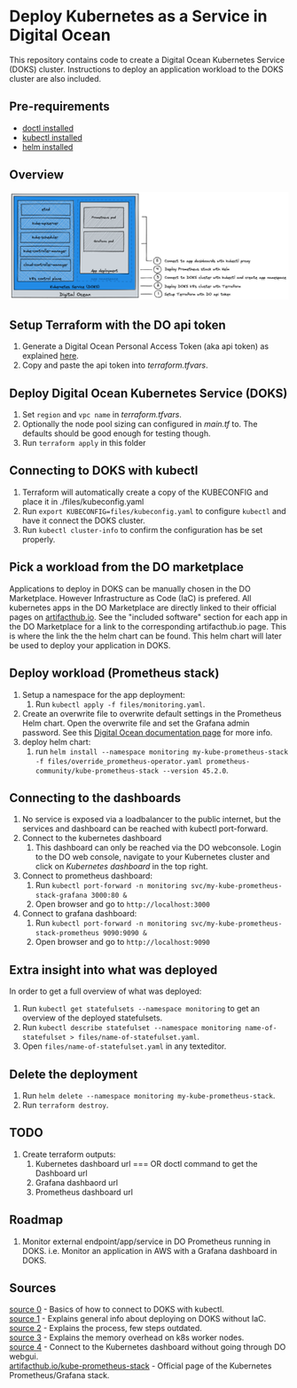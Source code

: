 # Deploy Kubernetes as a Service in Digital Ocean

This repository contains code to create a Digital Ocean Kubernetes Service (DOKS) cluster.
Instructions to deploy an application workload to the DOKS cluster are also included.

## Pre-requirements

- [doctl installed](https://docs.digitalocean.com/reference/doctl/how-to/install/)
- [kubectl installed](https://kubernetes.io/docs/tasks/tools/install-kubectl-macos/)
- [helm installed](https://helm.sh/docs/intro/install/)

## Overview

![Overview](README.d/overview.excalidraw.png)

## Setup Terraform with the DO api token

1. Generate a Digital Ocean Personal Access Token (aka api token) as explained [here](https://docs.digitalocean.com/reference/api/create-personal-access-token/).
2. Copy and paste the api token into *terraform.tfvars*.

## Deploy Digital Ocean Kubernetes Service (DOKS)

1. Set `region` and `vpc name` in *terraform.tfvars*.
2. Optionally the node pool sizing can configured in *main.tf* to.  The defaults should be good enough for testing though.
3. Run `terraform apply` in this folder

## Connecting to DOKS with kubectl

1. Terraform will automatically create a copy of the KUBECONFIG and place it in ./files/kubeconfig.yaml
2. Run `export KUBECONFIG=files/kubeconfig.yaml` to configure `kubectl` and have it connect the DOKS cluster.
3. Run `kubectl cluster-info` to confirm the configuration has be set properly.

## Pick a workload from the DO marketplace

Applications to deploy in DOKS can be manually chosen in the DO Marketplace. However Infrastructure as Code (IaC) is prefered.
All kubernetes apps in the DO Marketplace are directly linked to their official pages on [artifacthub.io](https://artifacthub.io). See the "included software" section for each app in the DO Marketplace for a link to the corresponding artifacthub.io page. This is where the link the the helm chart can be found. This helm chart will later be used to deploy your application in DOKS.

## Deploy workload (Prometheus stack)

1. Setup a namespace for the app deployment: 
   1. Run `kubectl apply -f files/monitoring.yaml`.
2. Create an overwrite file to overwrite default settings in the Prometheus Helm chart. Open the overwrite file and set the Grafana admin password. See this [Digital Ocean documentation page](https://www.digitalocean.com/community/tutorials/how-to-set-up-digitalocean-kubernetes-cluster-monitoring-with-helm-and-prometheus-operator) for more info.
3. deploy helm chart: 
   1. run `helm install --namespace monitoring my-kube-prometheus-stack -f files/override_prometheus-operator.yaml prometheus-community/kube-prometheus-stack --version 45.2.0`.

## Connecting to the dashboards

1. No service is exposed via a loadbalancer to the public internet, but the services and dashboard can be reached with kubectl port-forward.
2. Connect to the kubernetes dashboard
   1. This dashboard can only be reached via the DO webconsole. Login to the DO web console, navigate to your Kubernetes cluster and click on *Kubernetes dashboard* in the top right.
3. Connect to prometheus dashboard:
   1. Run `kubectl port-forward -n monitoring svc/my-kube-prometheus-stack-grafana 3000:80 &`
   2. Open browser and go to `http://localhost:3000`
4. Connect to grafana dashboard: 
   1. Run `kubectl port-forward -n monitoring svc/my-kube-prometheus-stack-prometheus 9090:9090 &`
   2. Open browser and go to `http://localhost:9090`

## Extra insight into what was deployed

In order to get a full overview of what was deployed:

1. Run `kubectl get statefulsets --namespace monitoring` to get an overview of the deployed statefulsets.
2. Run `kubectl describe statefulset --namespace monitoring name-of-statefulset > files/name-of-statefulset.yaml`.
3. Open `files/name-of-statefulset.yaml` in any texteditor.

## Delete the deployment

1. Run `helm delete --namespace monitoring my-kube-prometheus-stack`.
2. Run `terraform destroy`.

## TODO

1. Create terraform outputs:
   1. Kubernetes dashboard url === OR doctl command to get the Dashboard url
   2. Grafana dashbaord url
   3. Prometheus dashboard url

## Roadmap

1. Monitor external endpoint/app/service in DO Prometheus running in DOKS. i.e. Monitor an application in AWS with a Grafana dashboard in DOKS.

## Sources

[source 0](https://docs.digitalocean.com/products/kubernetes/how-to/connect-to-cluster/) - Basics of how to connect to DOKS with kubectl.  
[source 1](https://www.digitalocean.com/community/tutorials/how-to-install-software-on-kubernetes-clusters-with-the-helm-2-package-manager) - Explains general info about deploying on DOKS without IaC.  
[source 2](https://www.digitalocean.com/community/tutorials/how-to-set-up-digitalocean-kubernetes-cluster-monitoring-with-helm-and-prometheus-operator) - Explains the process, few steps outdated.  
[source 3](https://docs.digitalocean.com/tutorials/build-deploy-first-image/) - Explains the memory overhead on k8s worker nodes.  
[source 4](https://alexanderzeitler.com/articles/enabling-the-kubernetes-dashboard-for-digitalocean-kubernetes/) - Connect to the Kubernetes dashboard without going through DO webgui.  
[artifacthub.io/kube-prometheus-stack](https://artifacthub.io/packages/helm/prometheus-community/kube-prometheus-stack) - Official page of the Kubernetes Prometheus/Grafana stack.  
